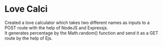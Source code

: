# Love Calci

Created  a love calculator which takes two different names as inputs to a POST route with the help of NodeJS and Expressjs. <br>
It generates percentage by the Math.random() function and send it as a GET route by the help of Ejs.
